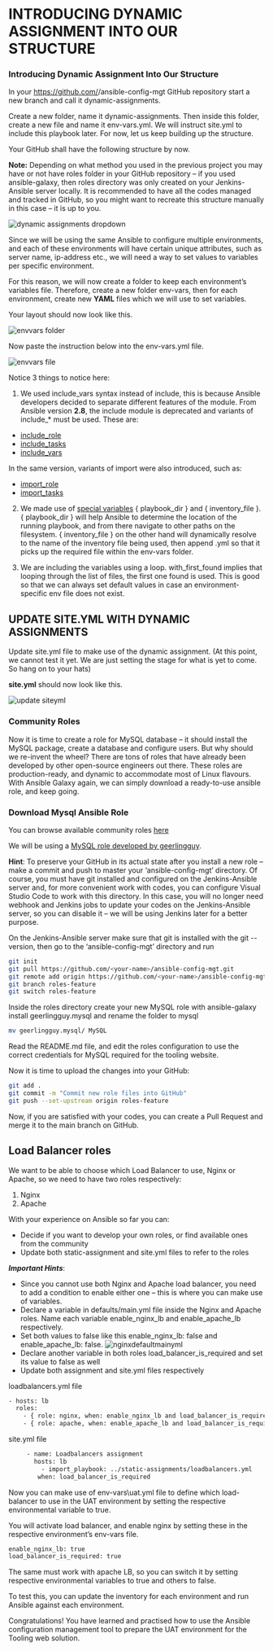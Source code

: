 # INTRODUCING DYNAMIC ASSIGNMENT INTO OUR STRUCTURE

### Introducing Dynamic Assignment Into Our Structure
In your https://github.com/<your-name>/ansible-config-mgt GitHub repository start a new branch and call it dynamic-assignments.

Create a new folder, name it dynamic-assignments. Then inside this folder, create a new file and name it env-vars.yml. We will instruct site.yml to include this playbook later. For now, let us keep building up the structure.

Your GitHub shall have the following structure by now.

**Note:** Depending on what method you used in the previous project you may have or not have roles folder in your GitHub repository – if you used ansible-galaxy, then roles directory was only created on your Jenkins-Ansible server locally. It is recommended to have all the codes managed and tracked in GitHub, so you might want to recreate this structure manually in this case – it is up to you.

![dynamic assignments dropdown](https://github.com/SamuelOvuema/Dareyio-pbl/assets/132525203/4abd1c77-a0ef-46e9-837a-3166419c1fce)

Since we will be using the same Ansible to configure multiple environments, and each of these environments will have certain unique attributes, such as server name, ip-address etc., we will need a way to set values to variables per specific environment.

For this reason, we will now create a folder to keep each environment’s variables file. Therefore, create a new folder env-vars, then for each environment, create new **YAML** files which we will use to set variables.

Your layout should now look like this.

![envvars folder](https://github.com/SamuelOvuema/Dareyio-pbl/assets/132525203/299a64af-6694-4e10-ad92-8997cde35dc4)

Now paste the instruction below into the env-vars.yml file.

![envvars file](https://github.com/SamuelOvuema/Dareyio-pbl/assets/132525203/5087a357-39d0-4687-b639-53f247695d6f)

Notice 3 things to notice here:

1. We used include_vars syntax instead of include, this is because Ansible developers decided to separate different features of the module. From Ansible version **2.8**, the include module is deprecated and variants of include_* must be used. These are:
- [include_role](https://docs.ansible.com/ansible/latest/collections/ansible/builtin/include_role_module.html#include-role-module)
- [include_tasks](https://docs.ansible.com/ansible/latest/collections/ansible/builtin/include_tasks_module.html#include-tasks-module)
- [include_vars](https://docs.ansible.com/ansible/latest/collections/ansible/builtin/include_vars_module.html#include-vars-module)

In the same version, variants of import were also introduced, such as:

- [import_role](https://docs.ansible.com/ansible/latest/collections/ansible/builtin/import_role_module.html#import-role-module)
- [import_tasks](https://docs.ansible.com/ansible/latest/collections/ansible/builtin/import_tasks_module.html#import-tasks-module)

2. We made use of [special variables](https://docs.ansible.com/ansible/latest/reference_appendices/special_variables.html) { playbook_dir } and { inventory_file }. { playbook_dir } will help Ansible to determine the location of the running playbook, and from there navigate to other paths on the filesystem. { inventory_file } on the other hand will dynamically resolve to the name of the inventory file being used, then append .yml so that it picks up the required file within the env-vars folder.

3. We are including the variables using a loop. with_first_found implies that looping through the list of files, the first one found is used. This is good so that we can always set default values in case an environment-specific env file does not exist.


## UPDATE SITE.YML WITH DYNAMIC ASSIGNMENTS

Update site.yml file to make use of the dynamic assignment. (At this point, we cannot test it yet. We are just setting the stage for what is yet to come. So hang on to your hats)

**site.yml** should now look like this.

![update siteyml](https://github.com/SamuelOvuema/Dareyio-pbl/assets/132525203/b88fac6a-0b16-4aae-97ce-fcc34e920679)

### Community Roles

Now it is time to create a role for MySQL database – it should install the MySQL package, create a database and configure users. But why should we re-invent the wheel? There are tons of roles that have already been developed by other open-source engineers out there. These roles are production-ready, and dynamic to accommodate most of Linux flavours. With Ansible Galaxy again, we can simply download a ready-to-use ansible role, and keep going.

### Download Mysql Ansible Role

You can browse available community roles [here](https://galaxy.ansible.com/home)

We will be using a [MySQL role developed by geerlingguy](https://galaxy.ansible.com/geerlingguy/mysql).

**Hint**: To preserve your GitHub in its actual state after you install a new role – make a commit and push to master your ‘ansible-config-mgt’ directory. Of course, you must have git installed and configured on the Jenkins-Ansible server and, for more convenient work with codes, you can configure Visual Studio Code to work with this directory. In this case, you will no longer need webhook and Jenkins jobs to update your codes on the Jenkins-Ansible server, so you can disable it – we will be using Jenkins later for a better purpose.

On the Jenkins-Ansible server make sure that git is installed with the git --version, then go to the ‘ansible-config-mgt’ directory and run
```bash
git init
git pull https://github.com/<your-name>/ansible-config-mgt.git
git remote add origin https://github.com/<your-name>/ansible-config-mgt.git
git branch roles-feature
git switch roles-feature
```
Inside the roles directory create your new MySQL role with ansible-galaxy install geerlingguy.mysql and rename the folder to mysql
```bash
mv geerlingguy.mysql/ MySQL
```
Read the README.md file, and edit the roles configuration to use the correct credentials for MySQL required for the tooling website.

Now it is time to upload the changes into your GitHub:
```bash
git add .
git commit -m "Commit new role files into GitHub"
git push --set-upstream origin roles-feature
```
Now, if you are satisfied with your codes, you can create a Pull Request and merge it to the main branch on GitHub.

## Load Balancer roles

We want to be able to choose which Load Balancer to use, Nginx or Apache, so we need to have two roles respectively:

1. Nginx
2. Apache

With your experience on Ansible so far you can:

- Decide if you want to develop your own roles, or find available ones from the community
- Update both static-assignment and site.yml files to refer to the roles

***Important Hints***:

- Since you cannot use both Nginx and Apache load balancer, you need to add a condition to enable either one – this is where you can make use of variables.
- Declare a variable in defaults/main.yml file inside the Nginx and Apache roles. Name each variable enable_nginx_lb and enable_apache_lb respectively.
- Set both values to false like this enable_nginx_lb: false and enable_apache_lb: false.
![nginxdefaultmainyml](https://github.com/SamuelOvuema/Dareyio-pbl/assets/132525203/916d1d38-c8fd-4da7-86b4-3fe5ca81429b)
- Declare another variable in both roles load_balancer_is_required and set its value to false as well
- Update both assignment and site.yml files respectively

loadbalancers.yml file

```bash
- hosts: lb
  roles:
    - { role: nginx, when: enable_nginx_lb and load_balancer_is_required }
    - { role: apache, when: enable_apache_lb and load_balancer_is_required }
```
site.yml file

```bash
     - name: Loadbalancers assignment
       hosts: lb
         - import_playbook: ../static-assignments/loadbalancers.yml
        when: load_balancer_is_required
```
Now you can make use of env-vars\uat.yml file to define which load-balancer to use in the UAT environment by setting the respective environmental variable to true.

You will activate load balancer, and enable nginx by setting these in the respective environment’s env-vars file.
```bash
enable_nginx_lb: true
load_balancer_is_required: true
```

The same must work with apache LB, so you can switch it by setting respective environmental variables to true and others to false.

To test this, you can update the inventory for each environment and run Ansible against each environment.

Congratulations!
You have learned and practised how to use the Ansible configuration management tool to prepare the UAT environment for the Tooling web solution.
